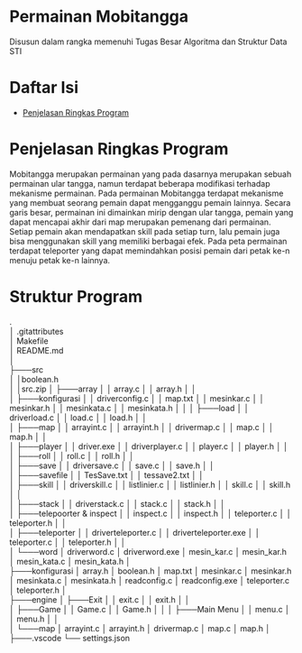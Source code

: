 # Permainan Mobitangga
Disusun dalam rangka memenuhi Tugas Besar Algoritma dan Struktur Data STI
# Daftar Isi
- [Penjelasan Ringkas Program](https://github.com/codfikri/tubesalstrukdat#penjelasan-ringkas-program)
# Penjelasan Ringkas Program
Mobitangga merupakan permainan yang pada dasarnya merupakan sebuah permainan ular tangga, namun terdapat beberapa modifikasi terhadap mekanisme permainan. Pada permainan Mobitangga terdapat mekanisme yang membuat seorang pemain dapat mengganggu pemain lainnya. Secara garis besar, permainan ini dimainkan mirip dengan ular tangga, pemain yang dapat mencapai akhir dari map merupakan pemenang dari permainan. Setiap pemain akan mendapatkan skill pada setiap turn, lalu pemain juga bisa menggunakan skill yang memiliki berbagai efek. Pada peta permainan terdapat teleporter yang dapat memindahkan posisi pemain dari petak ke-n menuju petak ke-n lainnya.
# Struktur Program
.</br>
│   .gitattributes</br>
│   Makefile </br>
│   README.md </br>
│   </br>
├───src </br>
│   │boolean.h </br>
│   │src.zip
│   ├───array
│   │       array.c
│   │       array.h
│   │       
│   ├───konfigurasi
│   │       driverconfig.c
│   │       map.txt
│   │       mesinkar.c
│   │       mesinkar.h
│   │       mesinkata.c
│   │       mesinkata.h
│   │
│   ├───load
│   │       driverload.c
│   │       load.c
│   │       load.h
│   │       
│   ├───map
│   │       arrayint.c
│   │       arrayint.h
│   │       drivermap.c
│   │       map.c
│   │       map.h
│   │       
│   ├───player
│   │       driver.exe
│   │       driverplayer.c
│   │       player.c
│   │       player.h
│   │       
│   ├───roll
│   │       roll.c
│   │       roll.h
│   │       
│   ├───save
│   │       driversave.c
│   │       save.c
│   │       save.h
│   │       
│   ├───savefile
│   │       TesSave.txt
│   │       tessave2.txt
│   │       
│   ├───skill
│   │       driverskill.c
│   │       listlinier.c
│   │       listlinier.h
│   │       skill.c
│   │       skill.h
│   │       
│   ├───stack
│   │       driverstack.c
│   │       stack.c
│   │       stack.h
│   │       
│   ├───telepoorter & inspect
│   │       inspect.c
│   │       inspect.h
│   │       teleporter.c
│   │       teleporter.h
│   │       
│   ├───teleporter
│   │       driverteleporter.c
│   │       driverteleporter.exe
│   │       teleporter.c
│   │       teleporter.h
│   │       
│   └───word
│           driverword.c
│           driverword.exe
│           mesin_kar.c
│           mesin_kar.h
│           mesin_kata.c
│           mesin_kata.h
│           
├───konfigurasi
│       array.h
│       boolean.h
│       map.txt
│       mesinkar.c
│       mesinkar.h
│       mesinkata.c
│       mesinkata.h
│       readconfig.c
│       readconfig.exe
│       teleporter.c
│       teleporter.h
│       
├───engine
│   ├───Exit
│   │       exit.c
│   │       exit.h
│   │       
│   ├───Game
│   │       Game.c
│   │       Game.h
│   │
│   ├───Main Menu
│   │       menu.c
│   │       menu.h
│   │       
│   └───map
│           arrayint.c
│           arrayint.h
│           drivermap.c
│           map.c
│           map.h
│       
├───.vscode
└──    settings.json
